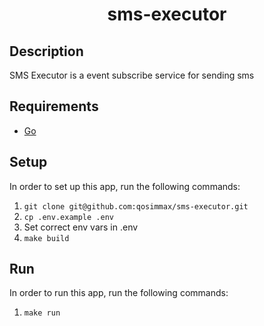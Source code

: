 <div align="center">
    <h1>sms-executor</h1>
</div>

## Description

SMS Executor is a event subscribe service for sending sms

## Requirements

* [Go](https://golang.org) 

## Setup

In order to set up this app, run the following commands:

1. `git clone git@github.com:qosimmax/sms-executor.git`
2. `cp .env.example .env`
3. Set correct env vars in .env
4. `make build`

## Run

In order to run this app, run the following commands:

1. `make run`

